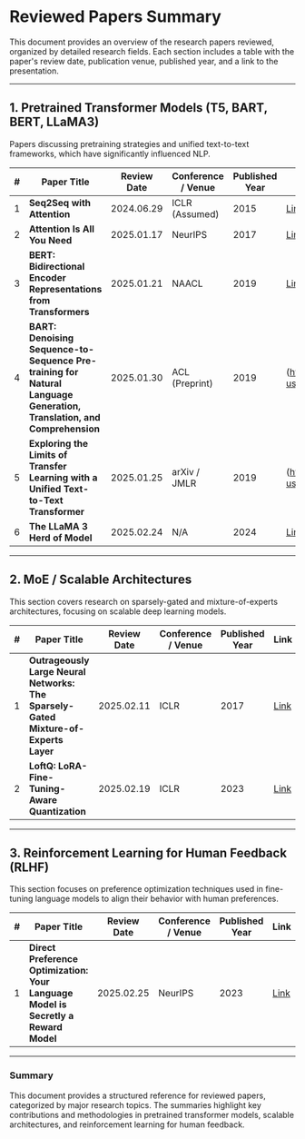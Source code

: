 # Reviewed Papers Summary

This document provides an overview of the research papers reviewed, organized by detailed research fields. Each section includes a table with the paper's review date, publication venue, published year, and a link to the presentation.

---

## 1. Pretrained Transformer Models (T5, BART, BERT, LLaMA3)

Papers discussing pretraining strategies and unified text-to-text frameworks, which have significantly influenced NLP.

| #   | Paper Title                                                                                                           | Review Date | Conference / Venue | Published Year | Link                                                                                                         |
| --- | --------------------------------------------------------------------------------------------------------------------- | ----------- | ------------------ | -------------- | ------------------------------------------------------------------------------------------------------------ |
| 1   | **Seq2Seq with Attention**                                                                                            | 2024.06.29  | ICLR (Assumed)     | 2015           | [Link](https://docs.google.com/presentation/d/1-iop7-Fl1rHyqmk_oOCYySII1ZMJ_5R5A8Il8RNtypw/edit#slide=id.p)  |
| 2   | **Attention Is All You Need**                                                                                         | 2025.01.17  | NeurIPS            | 2017           | [Link](https://docs.google.com/presentation/d/1Ot4-j7qjnmUXUFDz4lnPO5yzspzc44KSsF6qlBqaQYQ/edit?usp=sharing) |
| 3   | **BERT: Bidirectional Encoder Representations from Transformers**                                                     | 2025.01.21  | NAACL              | 2019           | [Link](https://docs.google.com/presentation/d/1jXnY-XUmqbDP-8S07ohzwKElEkweXOiZ9eEZu5x83L8/edit?usp=sharing) |
| 4   | **BART: Denoising Sequence-to-Sequence Pre-training for Natural Language Generation, Translation, and Comprehension** | 2025.01.30  | ACL (Preprint)     | 2019           | (https://docs.google.com/presentation/d/1G3L3qRQHZFukr5XntiWswpIZBZ15vhU4A8OAL7bvTwY/edit?usp=sharing) |
| 5   | **Exploring the Limits of Transfer Learning with a Unified Text-to-Text Transformer**                                 | 2025.01.25  | arXiv / JMLR       | 2019           | (https://docs.google.com/presentation/d/1s9Us2b5gyM_BHapcTuirmDaf6MmvA2Thswg2CS2Jg7o/edit?usp=sharing) |
| 6   | **The LLaMA 3 Herd of Model**                                                                                         | 2025.02.24  | N/A                | 2024           | [Link](https://docs.google.com/presentation/d/1YpTnPfxIb3cOoVC9htyeNhi6Y9-aefe_FSrMrlUrfsc/edit#slide=id.p)  |

---

## 2. MoE / Scalable Architectures

This section covers research on sparsely-gated and mixture-of-experts architectures, focusing on scalable deep learning models.

| #   | Paper Title                                                                         | Review Date | Conference / Venue | Published Year | Link                                                                                                         |
| --- | ----------------------------------------------------------------------------------- | ----------- | ------------------ | -------------- | ------------------------------------------------------------------------------------------------------------ |
| 1   | **Outrageously Large Neural Networks: The Sparsely-Gated Mixture-of-Experts Layer** | 2025.02.11  | ICLR               | 2017           | [Link](https://docs.google.com/presentation/d/13UgUTVf9Q6mWVIRAn1f0z6UXIe7-ffRQoYmWyGYHlds/edit?usp=sharing) |
| 2   | **LoftQ: LoRA-Fine-Tuning-Aware Quantization**                                      | 2025.02.19  | ICLR               | 2023           | [Link](https://docs.google.com/presentation/d/1tZOsxXaG-ZXeiW4eDmvEqxX6DOCKMqCcSTCFYAQPSvA/edit?usp=sharing) |

---

## 3. Reinforcement Learning for Human Feedback (RLHF)

This section focuses on preference optimization techniques used in fine-tuning language models to align their behavior with human preferences.

| #   | Paper Title                                                                        | Review Date | Conference / Venue | Published Year | Link                                                                                                         |
| --- | ---------------------------------------------------------------------------------- | ----------- | ------------------ | -------------- | ------------------------------------------------------------------------------------------------------------ |
| 1   | **Direct Preference Optimization: Your Language Model is Secretly a Reward Model** | 2025.02.25  | NeurIPS            | 2023           | [Link](https://docs.google.com/presentation/d/15VFKz5KmtCisZk_eJR2lElSIlVobWm1Ekmod4z7qpvU/edit?usp=sharing) |

---

### Summary

This document provides a structured reference for reviewed papers, categorized by major research topics. The summaries highlight key contributions and methodologies in pretrained transformer models, scalable architectures, and reinforcement learning for human feedback.
